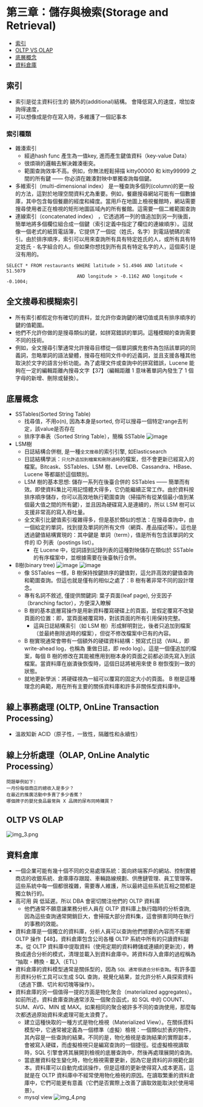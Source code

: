 # 第三章：儲存與檢索(Storage and Retrieval)

- [索引](#索引)
- [OLTP VS OLAP](#oltp-vs-olap)
- [底層概念](#底層概念)
- [資料倉庫](#資料倉庫)

## 索引
- 索引是從主資料衍生的 額外的(additional)結構。 會降低寫入的速度，增加查詢得速度，
- 可以想像成是你在寫入時，多維護了一個記事本
### 索引種類
- 雜湊索引
  - 經過hash func 產生為一值key, 進而產生鍵值資料（key-value Data）
  - 很煩瑣的邏輯去解決雜湊衝突。 
  - 範圍查詢效率不高。例如，你無法輕鬆掃描 kitty00000 和 kitty99999 之間的所有鍵 —— 你必須在雜湊對映中單獨查詢每個鍵。
- 多維索引（multi-dimensional index） 是一種查詢多個列(column)的更一般的方法，這對於地理空間資料尤為重要。例如，餐廳搜尋網站可能有一個數據庫，其中包含每個餐廳的經度和緯度。當用戶在地圖上檢視餐館時，網站需要搜尋使用者正在檢視的矩形地圖區域內的所有餐館。這需要一個二維範圍查詢
- 連線索引（concatenated index） ，它透過將一列的值追加到另一列後面，簡單地將多個欄位組合成一個鍵（索引定義中指定了欄位的連線順序）。這就像一個老式的紙質電話簿，它提供了一個從（姓氏，名字）到電話號碼的索引。由於排序順序，索引可以用來查詢所有具有特定姓氏的人，或所有具有特定姓氏 - 名字組合的人。但如果你想找到所有具有特定名字的人，這個索引是沒有用的。
```
SELECT * FROM restaurants WHERE latitude > 51.4946 AND latitude < 51.5079
                          AND longitude > -0.1162 AND longitude < -0.1004;
```
## 全文搜尋和模糊索引
- 所有索引都假定你有確切的資料，並允許你查詢鍵的確切值或具有排序順序的鍵的值範圍。
- 他們不允許你做的是搜尋類似的鍵，如拼寫錯誤的單詞。這種模糊的查詢需要不同的技術。
- 例如，全文搜尋引擎通常允許搜尋目標從一個單詞擴充套件為包括該單詞的同義詞，忽略單詞的語法變體，搜尋在相同文件中的近義詞，並且支援各種其他取決於文字的語言分析功能。為了處理文件或查詢中的拼寫錯誤，Lucene 能夠在一定的編輯距離內搜尋文字【37】（編輯距離 1 意味著單詞內發生了 1 個字母的新增、刪除或替換）。
## 底層概念
- SSTables(Sorted String Table)
  - 找尋值，不用o(n), 因為本身是sorted, 你可以搜尋一個特定range去判定，該value是否存在
  - 排序字串表（Sorted String Table），簡稱 SSTable
  ![image](img.png)
- LSM樹
  - 日誌結構合併樹, 是一種`全文搜尋`的索引引擎, 如Elasticsearch
  - 日誌結構學派：`只允許追加到檔案和刪除過時`的檔案，但不會更新已經寫入的檔案。Bitcask、SSTables、LSM 樹、LevelDB、Cassandra、HBase、Lucene 等都屬於這個類別。
  - LSM 樹的基本思想: 儲存一系列在後臺合併的 SSTables —— 簡單而有效。即使資料集比可用記憶體大得多，它仍能繼續正常工作。由於資料按排序順序儲存，你可以高效地執行範圍查詢（掃描所有從某個最小值到某個最大值之間的所有鍵），並且因為硬碟寫入是連續的，所以 LSM 樹可以支援非常高的寫入吞吐量。
  - 全文索引比鍵值索引複雜得多，但是基於類似的想法：在搜尋查詢中，由一個給定的單詞，找到提及單詞的所有文件（網頁、產品描述等）。這也是透過鍵值結構實現的：其中鍵是 單詞（term），值是所有包含該單詞的文件的 ID 列表（postings list）。
    - 在 Lucene 中，從詞語到記錄列表的這種對映儲存在類似於 SSTable 的有序檔案中，並根據需要在後臺執行合併。
- B樹(binary tree)
![image](img_1.png)
![image](img_2.png)
  - 像 SSTables 一樣，B 樹保持按鍵排序的鍵值對，這允許高效的鍵值查詢和範圍查詢。但這也就是僅有的相似之處了：B 樹有著非常不同的設計理念。
  - 專有名詞不敘述, 僅提供關鍵詞: 葉子頁面(leaf page), 分支因子（branching factor），方便深入瞭解
  - B 樹的基本底層寫操作是用新資料覆寫硬碟上的頁面，並假定覆寫不改變頁面的位置：即，當頁面被覆寫時，對該頁面的所有引用保持完整。
    - 這與日誌結構索引（如 LSM 樹）形成鮮明對比，後者只追加到檔案（並最終刪除過時的檔案），但從不修改檔案中已有的內容。
  - B 樹實現通常會帶有一個額外的硬碟資料結構：預寫式日誌（WAL，即 write-ahead log，也稱為 重做日誌，即 redo log）。這是一個僅追加的檔案，每個 B 樹的修改在其能被應用到樹本身的頁面之前都必須先寫入到該檔案。當資料庫在崩潰後恢復時，這個日誌將被用來使 B 樹恢復到一致的狀態。
  - 就地更新學派：將硬碟視為一組可以覆寫的固定大小的頁面。 B 樹是這種理念的典範，用在所有主要的關係資料庫和許多非關係型資料庫中。

## 線上事務處理 (OLTP, OnLine Transaction Processing）
- 溫故知新 ACID（原子性，一致性，隔離性和永續性）
## 線上分析處理（OLAP, OnLine Analytic Processing）
```
問題舉例如下:
一月份每個商店的總收入是多少？
在最近的推廣活動中多賣了多少香蕉？
哪個牌子的嬰兒食品最常與 X 品牌的尿布同時購買？
```
## OLTP VS OLAP
![img_3.png](img_3.png)
## 資料倉庫
- 一個企業可能有幾十個不同的交易處理系統：面向終端客戶的網站、控制實體商店的收銀系統、倉庫庫存跟蹤、車輛路線規劃、供應鏈管理、員工管理等。這些系統中每一個都很複雜，需要專人維護，所以最終這些系統互相之間都是獨立執行的。
- 高可用 與 低延遲。所以 DBA 會密切關注他們的 OLTP 資料庫
  - 他們通常不願意讓業務分析人員在 OLTP 資料庫上執行臨時的分析查詢, 因為這些查詢通常開銷巨大，會掃描大部分資料集，這會損害同時在執行的事務的效能。
- 資料倉庫是一個獨立的資料庫，分析人員可以查詢他們想要的內容而不影響 OLTP 操作【48】。資料倉庫包含公司各種 OLTP 系統中所有的只讀資料副本。從 OLTP 資料庫中提取資料（使用定期的資料轉儲或連續的更新流），轉換成適合分析的模式，清理並載入到資料倉庫中。將資料存入倉庫的過程稱為 “抽取 - 轉換 - 載入（ETL）
- 資料倉庫的資料模型通常是關係型的，因為 `SQL 通常很適合分析查詢`。有許多圖形資料分析工具可以生成 SQL 查詢，視覺化結果，並允許分析人員探索資料（透過下鑽、切片和切塊等操作）。
- 資料倉庫的另一個值得一提的方面是物化聚合（materialized aggregates）。如前所述，資料倉庫查詢通常涉及一個聚合函式，如 SQL 中的 COUNT、SUM、AVG、MIN 或 MAX。如果相同的聚合被許多不同的查詢使用，那麼每次都透過原始資料來處理可能太浪費了。
  - 建立這種快取的一種方式是物化檢視（Materialized View）。在關係資料模型中，它通常被定義為一個標準（虛擬）檢視：一個類似於表的物件，其內容是一些查詢的結果。不同的是，物化檢視是查詢結果的實際副本，會被寫入硬碟，而虛擬檢視只是編寫查詢的一個捷徑。從虛擬檢視讀取時，SQL 引擎會將其展開到檢視的底層查詢中，然後再處理展開的查詢。
  - 當底層資料發生變化時，物化檢視需要更新，因為它是資料的非規範化副本。資料庫可以自動完成該操作，但是這樣的更新使得寫入成本更高，這就是在 OLTP 資料庫中不經常使用物化檢視的原因。在讀取繁重的資料倉庫中，它們可能更有意義（它們是否實際上改善了讀取效能取決於使用場景）。
  - mysql view
  ![img_4.png](img_4.png)